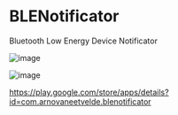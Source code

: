 # BLENotificator

Bluetooth Low Energy Device Notificator

![image](https://user-images.githubusercontent.com/67476721/213892255-b44fd15d-b763-45a3-9e1e-589bc7c7e725.png)

![image](https://user-images.githubusercontent.com/67476721/213892325-87f8f10d-c420-447c-ad8c-9c12263b1473.png)

https://play.google.com/store/apps/details?id=com.arnovaneetvelde.blenotificator
